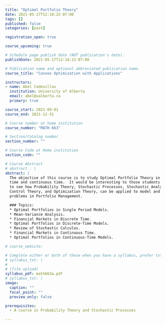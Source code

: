 ```yaml
---
title: "Optimal Portfolio Theory"
date: 2021-05-17T12:18:22-07:00
tags: []
published: false
categories: [past]

registration_open: true

course_upcoming: true

# Schedule page publish date (NOT publication's date).
publishDate: 2021-05-17T12:18:22-07:00

# Publication name and optional abbreviated publication name.
course_title: "Convex Optimization with Applications"

instructors:
- name: Abel Cadenillas
  institution: University of Alberta
  email: abel@ualberta.ca
  primary: true

course_start: 2021-09-01
course_end: 2021-12-31

# Course number at home institution
course_number: "MATH 663"

# Section/Catalog number
section_number: ""

# Course Code at Home institution
section_code: ""

# Course Abstract
# abstract : |
abstract: |
  The objective of this course is to study Optimal Portfolio Theory in discrete
  time and continuous time.  It would be interesting to those students who want
  to see how Probability Theory, Stochastic Processes, Stochastic Analysis,
  Control Theory, and Optimization Theory, can be applied to model and solve
  problems in Portfolio Management.

  ### Topics:
  * Optimal Portfolios in Single Period Models.
  * Mean-Variance Analysis.
  * Financial Markets in Discrete Time.
  * Optimal Portfolios in Discrete-Time Models.
  * Review of Stochastic Calculus.
  * Financial Markets in Continuous Time.
  * Optimal Portfolios in Continuous-Time Models.

# course_website:

# Complete either or both of these when you have a syllabus, prefer txt!
# syllabus_txt: |
#
# (file upload)
syllabus_pdf: math663a.pdf
# syllabus_txt: |
image:
  caption: ""
  focal_point: ""
  preview_only: false

prerequisites:
  - A course in Probability Theory and Stochastic Processes

---
```


